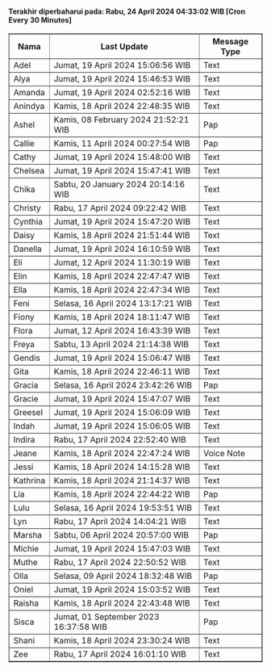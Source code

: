 #### Terakhir diperbaharui pada: Rabu, 24 April 2024 04:33:02 WIB [Cron Every 30 Minutes]

<table border='1'><tr><th>Nama</th><th>Last Update</th><th>Message Type</th></tr><tr><td>Adel</td><td>Jumat, 19 April 2024 15:06:56 WIB</td><td>Text</td></tr><tr><td>Alya</td><td>Jumat, 19 April 2024 15:46:53 WIB</td><td>Text</td></tr><tr><td>Amanda</td><td>Jumat, 19 April 2024 02:52:16 WIB</td><td>Text</td></tr><tr><td>Anindya</td><td>Kamis, 18 April 2024 22:48:35 WIB</td><td>Text</td></tr><tr><td>Ashel</td><td>Kamis, 08 February 2024 21:52:21 WIB</td><td>Pap</td></tr><tr><td>Callie</td><td>Kamis, 11 April 2024 00:27:54 WIB</td><td>Pap</td></tr><tr><td>Cathy</td><td>Jumat, 19 April 2024 15:48:00 WIB</td><td>Text</td></tr><tr><td>Chelsea</td><td>Jumat, 19 April 2024 15:47:41 WIB</td><td>Text</td></tr><tr><td>Chika</td><td>Sabtu, 20 January 2024 20:14:16 WIB</td><td>Text</td></tr><tr><td>Christy</td><td>Rabu, 17 April 2024 09:22:42 WIB</td><td>Text</td></tr><tr><td>Cynthia</td><td>Jumat, 19 April 2024 15:47:20 WIB</td><td>Text</td></tr><tr><td>Daisy</td><td>Kamis, 18 April 2024 21:51:44 WIB</td><td>Text</td></tr><tr><td>Danella</td><td>Jumat, 19 April 2024 16:10:59 WIB</td><td>Text</td></tr><tr><td>Eli</td><td>Jumat, 12 April 2024 11:30:19 WIB</td><td>Text</td></tr><tr><td>Elin</td><td>Kamis, 18 April 2024 22:47:47 WIB</td><td>Text</td></tr><tr><td>Ella</td><td>Kamis, 18 April 2024 22:47:34 WIB</td><td>Text</td></tr><tr><td>Feni</td><td>Selasa, 16 April 2024 13:17:21 WIB</td><td>Text</td></tr><tr><td>Fiony</td><td>Kamis, 18 April 2024 18:11:47 WIB</td><td>Text</td></tr><tr><td>Flora</td><td>Jumat, 12 April 2024 16:43:39 WIB</td><td>Text</td></tr><tr><td>Freya</td><td>Sabtu, 13 April 2024 21:14:38 WIB</td><td>Text</td></tr><tr><td>Gendis</td><td>Jumat, 19 April 2024 15:06:47 WIB</td><td>Text</td></tr><tr><td>Gita</td><td>Kamis, 18 April 2024 22:46:11 WIB</td><td>Text</td></tr><tr><td>Gracia</td><td>Selasa, 16 April 2024 23:42:26 WIB</td><td>Pap</td></tr><tr><td>Gracie</td><td>Jumat, 19 April 2024 15:47:07 WIB</td><td>Text</td></tr><tr><td>Greesel</td><td>Jumat, 19 April 2024 15:06:09 WIB</td><td>Text</td></tr><tr><td>Indah</td><td>Jumat, 19 April 2024 15:06:05 WIB</td><td>Text</td></tr><tr><td>Indira</td><td>Rabu, 17 April 2024 22:52:40 WIB</td><td>Text</td></tr><tr><td>Jeane</td><td>Kamis, 18 April 2024 22:47:24 WIB</td><td>Voice Note</td></tr><tr><td>Jessi</td><td>Kamis, 18 April 2024 14:15:28 WIB</td><td>Text</td></tr><tr><td>Kathrina</td><td>Kamis, 18 April 2024 21:14:37 WIB</td><td>Text</td></tr><tr><td>Lia</td><td>Kamis, 18 April 2024 22:44:22 WIB</td><td>Pap</td></tr><tr><td>Lulu</td><td>Selasa, 16 April 2024 19:53:51 WIB</td><td>Text</td></tr><tr><td>Lyn</td><td>Rabu, 17 April 2024 14:04:21 WIB</td><td>Text</td></tr><tr><td>Marsha</td><td>Sabtu, 06 April 2024 20:57:00 WIB</td><td>Pap</td></tr><tr><td>Michie</td><td>Jumat, 19 April 2024 15:47:03 WIB</td><td>Text</td></tr><tr><td>Muthe</td><td>Rabu, 17 April 2024 22:50:52 WIB</td><td>Text</td></tr><tr><td>Olla</td><td>Selasa, 09 April 2024 18:32:48 WIB</td><td>Pap</td></tr><tr><td>Oniel</td><td>Jumat, 19 April 2024 15:03:52 WIB</td><td>Text</td></tr><tr><td>Raisha</td><td>Kamis, 18 April 2024 22:43:48 WIB</td><td>Text</td></tr><tr><td>Sisca</td><td>Jumat, 01 September 2023 16:37:58 WIB</td><td>Pap</td></tr><tr><td>Shani</td><td>Kamis, 18 April 2024 23:30:24 WIB</td><td>Text</td></tr><tr><td>Zee</td><td>Rabu, 17 April 2024 16:01:10 WIB</td><td>Text</td></tr></table>